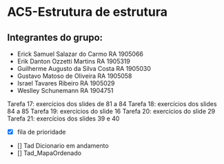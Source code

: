 # AC5-Estrutura de estrutura
 
## Integrantes do grupo:

*  Erick Samuel Salazar do Carmo RA 1905066
*  Erik Danton Ozzetti Martins RA 1905319
*  Guilherme Augusto da Silva Costa RA 1905030
*  Gustavo Matoso de Oliveira RA 1905058
*  Israel Tavares Ribeiro RA 1905029
*  Weslley Schunemann RA 1904751

Tarefa 17: exercícios dos slides de 81 a 84
Tarefa 18: exercícios dos slides 84 a 85
Tarefa 19: exercícios do slide 16
Tarefa 20: exercícios do slide 29
Tarefa 21: exercícios dos slides 39 e 40

- [x] fila de prioridade
- [] Tad Dicionario em andamento 
- [] Tad_MapaOrdenado